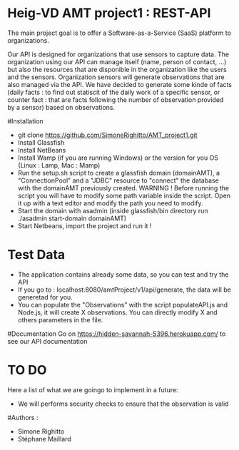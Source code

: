 Heig-VD AMT project1 : REST-API
===============================

The main project goal is to offer a Software-as-a-Service (SaaS) platform to organizations.

Our API is designed for organizations that use sensors to capture data.
The organization using our API can manage itself (name, person of contact, ...) but also the resources that are disponible in the organization like the users and the sensors.
Organization sensors will generate observations that are also managed via the API.
We have decided to generate some kinde of facts (daily facts : to find out statiscit of the daily work of a specific sensor, or counter fact : that are facts following the number of observation provided by a sensor) based on observations.

#Installation
  * git clone https://github.com/SimoneRighitto/AMT_project1.git
  * Install Glassfish
  * Install NetBeans
  * Install Wamp (if you are running Windows) or the version for you OS (Linux : Lamp, Mac : Mamp)
  * Run the setup.sh script to create a glassfish domain (domainAMT), a "ConnectionPool" and a "JDBC" resource to "connect" the database with the domainAMT previously created. WARNING ! Before running the script you will have to modify some path variable inside the script. Open it up with a text editor and modify the path you need to modify.
  * Start the domain with asadmin (inside glassfish/bin directory run ./asadmin start-domain domainAMT)
  * Start Netbeans, import the project and run it !
 
# Test Data
  * The application contains already some data, so you can test and try the API
  * If you go to : localhost:8080/amtProject/v1/api/generate, the data will be generetad for you.
  * You can populate the "Observations" with the script populateAPI.js and Node.js, it will create X observations. You can directly modify X and others parameters in the file.

#Documentation
Go on https://hidden-savannah-5396.herokuapp.com/ to see our API documentation

# TO DO
Here a list of what we are goingo to implement in a future:
  * We will performs security checks to ensure that the observation is valid

#Authors : 
 * Simone Righitto
 * Stéphane Maillard

